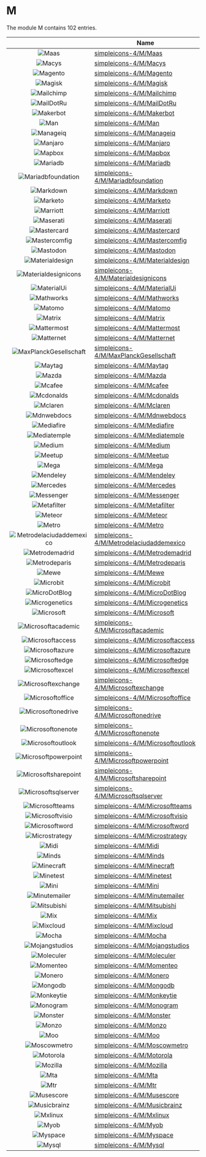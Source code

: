 # M

The module M contains 102 entries.



| |Name|
|:---:|---|
|![Maas](../simpleicons-4/M/Maas.element.png)|[simpleicons-4/M/Maas](../simpleicons-4/M/Maas.md)
|![Macys](../simpleicons-4/M/Macys.element.png)|[simpleicons-4/M/Macys](../simpleicons-4/M/Macys.md)
|![Magento](../simpleicons-4/M/Magento.element.png)|[simpleicons-4/M/Magento](../simpleicons-4/M/Magento.md)
|![Magisk](../simpleicons-4/M/Magisk.element.png)|[simpleicons-4/M/Magisk](../simpleicons-4/M/Magisk.md)
|![Mailchimp](../simpleicons-4/M/Mailchimp.element.png)|[simpleicons-4/M/Mailchimp](../simpleicons-4/M/Mailchimp.md)
|![MailDotRu](../simpleicons-4/M/MailDotRu.element.png)|[simpleicons-4/M/MailDotRu](../simpleicons-4/M/MailDotRu.md)
|![Makerbot](../simpleicons-4/M/Makerbot.element.png)|[simpleicons-4/M/Makerbot](../simpleicons-4/M/Makerbot.md)
|![Man](../simpleicons-4/M/Man.element.png)|[simpleicons-4/M/Man](../simpleicons-4/M/Man.md)
|![Manageiq](../simpleicons-4/M/Manageiq.element.png)|[simpleicons-4/M/Manageiq](../simpleicons-4/M/Manageiq.md)
|![Manjaro](../simpleicons-4/M/Manjaro.element.png)|[simpleicons-4/M/Manjaro](../simpleicons-4/M/Manjaro.md)
|![Mapbox](../simpleicons-4/M/Mapbox.element.png)|[simpleicons-4/M/Mapbox](../simpleicons-4/M/Mapbox.md)
|![Mariadb](../simpleicons-4/M/Mariadb.element.png)|[simpleicons-4/M/Mariadb](../simpleicons-4/M/Mariadb.md)
|![Mariadbfoundation](../simpleicons-4/M/Mariadbfoundation.element.png)|[simpleicons-4/M/Mariadbfoundation](../simpleicons-4/M/Mariadbfoundation.md)
|![Markdown](../simpleicons-4/M/Markdown.element.png)|[simpleicons-4/M/Markdown](../simpleicons-4/M/Markdown.md)
|![Marketo](../simpleicons-4/M/Marketo.element.png)|[simpleicons-4/M/Marketo](../simpleicons-4/M/Marketo.md)
|![Marriott](../simpleicons-4/M/Marriott.element.png)|[simpleicons-4/M/Marriott](../simpleicons-4/M/Marriott.md)
|![Maserati](../simpleicons-4/M/Maserati.element.png)|[simpleicons-4/M/Maserati](../simpleicons-4/M/Maserati.md)
|![Mastercard](../simpleicons-4/M/Mastercard.element.png)|[simpleicons-4/M/Mastercard](../simpleicons-4/M/Mastercard.md)
|![Mastercomfig](../simpleicons-4/M/Mastercomfig.element.png)|[simpleicons-4/M/Mastercomfig](../simpleicons-4/M/Mastercomfig.md)
|![Mastodon](../simpleicons-4/M/Mastodon.element.png)|[simpleicons-4/M/Mastodon](../simpleicons-4/M/Mastodon.md)
|![Materialdesign](../simpleicons-4/M/Materialdesign.element.png)|[simpleicons-4/M/Materialdesign](../simpleicons-4/M/Materialdesign.md)
|![Materialdesignicons](../simpleicons-4/M/Materialdesignicons.element.png)|[simpleicons-4/M/Materialdesignicons](../simpleicons-4/M/Materialdesignicons.md)
|![MaterialUi](../simpleicons-4/M/MaterialUi.element.png)|[simpleicons-4/M/MaterialUi](../simpleicons-4/M/MaterialUi.md)
|![Mathworks](../simpleicons-4/M/Mathworks.element.png)|[simpleicons-4/M/Mathworks](../simpleicons-4/M/Mathworks.md)
|![Matomo](../simpleicons-4/M/Matomo.element.png)|[simpleicons-4/M/Matomo](../simpleicons-4/M/Matomo.md)
|![Matrix](../simpleicons-4/M/Matrix.element.png)|[simpleicons-4/M/Matrix](../simpleicons-4/M/Matrix.md)
|![Mattermost](../simpleicons-4/M/Mattermost.element.png)|[simpleicons-4/M/Mattermost](../simpleicons-4/M/Mattermost.md)
|![Matternet](../simpleicons-4/M/Matternet.element.png)|[simpleicons-4/M/Matternet](../simpleicons-4/M/Matternet.md)
|![MaxPlanckGesellschaft](../simpleicons-4/M/MaxPlanckGesellschaft.element.png)|[simpleicons-4/M/MaxPlanckGesellschaft](../simpleicons-4/M/MaxPlanckGesellschaft.md)
|![Maytag](../simpleicons-4/M/Maytag.element.png)|[simpleicons-4/M/Maytag](../simpleicons-4/M/Maytag.md)
|![Mazda](../simpleicons-4/M/Mazda.element.png)|[simpleicons-4/M/Mazda](../simpleicons-4/M/Mazda.md)
|![Mcafee](../simpleicons-4/M/Mcafee.element.png)|[simpleicons-4/M/Mcafee](../simpleicons-4/M/Mcafee.md)
|![Mcdonalds](../simpleicons-4/M/Mcdonalds.element.png)|[simpleicons-4/M/Mcdonalds](../simpleicons-4/M/Mcdonalds.md)
|![Mclaren](../simpleicons-4/M/Mclaren.element.png)|[simpleicons-4/M/Mclaren](../simpleicons-4/M/Mclaren.md)
|![Mdnwebdocs](../simpleicons-4/M/Mdnwebdocs.element.png)|[simpleicons-4/M/Mdnwebdocs](../simpleicons-4/M/Mdnwebdocs.md)
|![Mediafire](../simpleicons-4/M/Mediafire.element.png)|[simpleicons-4/M/Mediafire](../simpleicons-4/M/Mediafire.md)
|![Mediatemple](../simpleicons-4/M/Mediatemple.element.png)|[simpleicons-4/M/Mediatemple](../simpleicons-4/M/Mediatemple.md)
|![Medium](../simpleicons-4/M/Medium.element.png)|[simpleicons-4/M/Medium](../simpleicons-4/M/Medium.md)
|![Meetup](../simpleicons-4/M/Meetup.element.png)|[simpleicons-4/M/Meetup](../simpleicons-4/M/Meetup.md)
|![Mega](../simpleicons-4/M/Mega.element.png)|[simpleicons-4/M/Mega](../simpleicons-4/M/Mega.md)
|![Mendeley](../simpleicons-4/M/Mendeley.element.png)|[simpleicons-4/M/Mendeley](../simpleicons-4/M/Mendeley.md)
|![Mercedes](../simpleicons-4/M/Mercedes.element.png)|[simpleicons-4/M/Mercedes](../simpleicons-4/M/Mercedes.md)
|![Messenger](../simpleicons-4/M/Messenger.element.png)|[simpleicons-4/M/Messenger](../simpleicons-4/M/Messenger.md)
|![Metafilter](../simpleicons-4/M/Metafilter.element.png)|[simpleicons-4/M/Metafilter](../simpleicons-4/M/Metafilter.md)
|![Meteor](../simpleicons-4/M/Meteor.element.png)|[simpleicons-4/M/Meteor](../simpleicons-4/M/Meteor.md)
|![Metro](../simpleicons-4/M/Metro.element.png)|[simpleicons-4/M/Metro](../simpleicons-4/M/Metro.md)
|![Metrodelaciudaddemexico](../simpleicons-4/M/Metrodelaciudaddemexico.element.png)|[simpleicons-4/M/Metrodelaciudaddemexico](../simpleicons-4/M/Metrodelaciudaddemexico.md)
|![Metrodemadrid](../simpleicons-4/M/Metrodemadrid.element.png)|[simpleicons-4/M/Metrodemadrid](../simpleicons-4/M/Metrodemadrid.md)
|![Metrodeparis](../simpleicons-4/M/Metrodeparis.element.png)|[simpleicons-4/M/Metrodeparis](../simpleicons-4/M/Metrodeparis.md)
|![Mewe](../simpleicons-4/M/Mewe.element.png)|[simpleicons-4/M/Mewe](../simpleicons-4/M/Mewe.md)
|![Microbit](../simpleicons-4/M/Microbit.element.png)|[simpleicons-4/M/Microbit](../simpleicons-4/M/Microbit.md)
|![MicroDotBlog](../simpleicons-4/M/MicroDotBlog.element.png)|[simpleicons-4/M/MicroDotBlog](../simpleicons-4/M/MicroDotBlog.md)
|![Microgenetics](../simpleicons-4/M/Microgenetics.element.png)|[simpleicons-4/M/Microgenetics](../simpleicons-4/M/Microgenetics.md)
|![Microsoft](../simpleicons-4/M/Microsoft.element.png)|[simpleicons-4/M/Microsoft](../simpleicons-4/M/Microsoft.md)
|![Microsoftacademic](../simpleicons-4/M/Microsoftacademic.element.png)|[simpleicons-4/M/Microsoftacademic](../simpleicons-4/M/Microsoftacademic.md)
|![Microsoftaccess](../simpleicons-4/M/Microsoftaccess.element.png)|[simpleicons-4/M/Microsoftaccess](../simpleicons-4/M/Microsoftaccess.md)
|![Microsoftazure](../simpleicons-4/M/Microsoftazure.element.png)|[simpleicons-4/M/Microsoftazure](../simpleicons-4/M/Microsoftazure.md)
|![Microsoftedge](../simpleicons-4/M/Microsoftedge.element.png)|[simpleicons-4/M/Microsoftedge](../simpleicons-4/M/Microsoftedge.md)
|![Microsoftexcel](../simpleicons-4/M/Microsoftexcel.element.png)|[simpleicons-4/M/Microsoftexcel](../simpleicons-4/M/Microsoftexcel.md)
|![Microsoftexchange](../simpleicons-4/M/Microsoftexchange.element.png)|[simpleicons-4/M/Microsoftexchange](../simpleicons-4/M/Microsoftexchange.md)
|![Microsoftoffice](../simpleicons-4/M/Microsoftoffice.element.png)|[simpleicons-4/M/Microsoftoffice](../simpleicons-4/M/Microsoftoffice.md)
|![Microsoftonedrive](../simpleicons-4/M/Microsoftonedrive.element.png)|[simpleicons-4/M/Microsoftonedrive](../simpleicons-4/M/Microsoftonedrive.md)
|![Microsoftonenote](../simpleicons-4/M/Microsoftonenote.element.png)|[simpleicons-4/M/Microsoftonenote](../simpleicons-4/M/Microsoftonenote.md)
|![Microsoftoutlook](../simpleicons-4/M/Microsoftoutlook.element.png)|[simpleicons-4/M/Microsoftoutlook](../simpleicons-4/M/Microsoftoutlook.md)
|![Microsoftpowerpoint](../simpleicons-4/M/Microsoftpowerpoint.element.png)|[simpleicons-4/M/Microsoftpowerpoint](../simpleicons-4/M/Microsoftpowerpoint.md)
|![Microsoftsharepoint](../simpleicons-4/M/Microsoftsharepoint.element.png)|[simpleicons-4/M/Microsoftsharepoint](../simpleicons-4/M/Microsoftsharepoint.md)
|![Microsoftsqlserver](../simpleicons-4/M/Microsoftsqlserver.element.png)|[simpleicons-4/M/Microsoftsqlserver](../simpleicons-4/M/Microsoftsqlserver.md)
|![Microsoftteams](../simpleicons-4/M/Microsoftteams.element.png)|[simpleicons-4/M/Microsoftteams](../simpleicons-4/M/Microsoftteams.md)
|![Microsoftvisio](../simpleicons-4/M/Microsoftvisio.element.png)|[simpleicons-4/M/Microsoftvisio](../simpleicons-4/M/Microsoftvisio.md)
|![Microsoftword](../simpleicons-4/M/Microsoftword.element.png)|[simpleicons-4/M/Microsoftword](../simpleicons-4/M/Microsoftword.md)
|![Microstrategy](../simpleicons-4/M/Microstrategy.element.png)|[simpleicons-4/M/Microstrategy](../simpleicons-4/M/Microstrategy.md)
|![Midi](../simpleicons-4/M/Midi.element.png)|[simpleicons-4/M/Midi](../simpleicons-4/M/Midi.md)
|![Minds](../simpleicons-4/M/Minds.element.png)|[simpleicons-4/M/Minds](../simpleicons-4/M/Minds.md)
|![Minecraft](../simpleicons-4/M/Minecraft.element.png)|[simpleicons-4/M/Minecraft](../simpleicons-4/M/Minecraft.md)
|![Minetest](../simpleicons-4/M/Minetest.element.png)|[simpleicons-4/M/Minetest](../simpleicons-4/M/Minetest.md)
|![Mini](../simpleicons-4/M/Mini.element.png)|[simpleicons-4/M/Mini](../simpleicons-4/M/Mini.md)
|![Minutemailer](../simpleicons-4/M/Minutemailer.element.png)|[simpleicons-4/M/Minutemailer](../simpleicons-4/M/Minutemailer.md)
|![Mitsubishi](../simpleicons-4/M/Mitsubishi.element.png)|[simpleicons-4/M/Mitsubishi](../simpleicons-4/M/Mitsubishi.md)
|![Mix](../simpleicons-4/M/Mix.element.png)|[simpleicons-4/M/Mix](../simpleicons-4/M/Mix.md)
|![Mixcloud](../simpleicons-4/M/Mixcloud.element.png)|[simpleicons-4/M/Mixcloud](../simpleicons-4/M/Mixcloud.md)
|![Mocha](../simpleicons-4/M/Mocha.element.png)|[simpleicons-4/M/Mocha](../simpleicons-4/M/Mocha.md)
|![Mojangstudios](../simpleicons-4/M/Mojangstudios.element.png)|[simpleicons-4/M/Mojangstudios](../simpleicons-4/M/Mojangstudios.md)
|![Moleculer](../simpleicons-4/M/Moleculer.element.png)|[simpleicons-4/M/Moleculer](../simpleicons-4/M/Moleculer.md)
|![Momenteo](../simpleicons-4/M/Momenteo.element.png)|[simpleicons-4/M/Momenteo](../simpleicons-4/M/Momenteo.md)
|![Monero](../simpleicons-4/M/Monero.element.png)|[simpleicons-4/M/Monero](../simpleicons-4/M/Monero.md)
|![Mongodb](../simpleicons-4/M/Mongodb.element.png)|[simpleicons-4/M/Mongodb](../simpleicons-4/M/Mongodb.md)
|![Monkeytie](../simpleicons-4/M/Monkeytie.element.png)|[simpleicons-4/M/Monkeytie](../simpleicons-4/M/Monkeytie.md)
|![Monogram](../simpleicons-4/M/Monogram.element.png)|[simpleicons-4/M/Monogram](../simpleicons-4/M/Monogram.md)
|![Monster](../simpleicons-4/M/Monster.element.png)|[simpleicons-4/M/Monster](../simpleicons-4/M/Monster.md)
|![Monzo](../simpleicons-4/M/Monzo.element.png)|[simpleicons-4/M/Monzo](../simpleicons-4/M/Monzo.md)
|![Moo](../simpleicons-4/M/Moo.element.png)|[simpleicons-4/M/Moo](../simpleicons-4/M/Moo.md)
|![Moscowmetro](../simpleicons-4/M/Moscowmetro.element.png)|[simpleicons-4/M/Moscowmetro](../simpleicons-4/M/Moscowmetro.md)
|![Motorola](../simpleicons-4/M/Motorola.element.png)|[simpleicons-4/M/Motorola](../simpleicons-4/M/Motorola.md)
|![Mozilla](../simpleicons-4/M/Mozilla.element.png)|[simpleicons-4/M/Mozilla](../simpleicons-4/M/Mozilla.md)
|![Mta](../simpleicons-4/M/Mta.element.png)|[simpleicons-4/M/Mta](../simpleicons-4/M/Mta.md)
|![Mtr](../simpleicons-4/M/Mtr.element.png)|[simpleicons-4/M/Mtr](../simpleicons-4/M/Mtr.md)
|![Musescore](../simpleicons-4/M/Musescore.element.png)|[simpleicons-4/M/Musescore](../simpleicons-4/M/Musescore.md)
|![Musicbrainz](../simpleicons-4/M/Musicbrainz.element.png)|[simpleicons-4/M/Musicbrainz](../simpleicons-4/M/Musicbrainz.md)
|![Mxlinux](../simpleicons-4/M/Mxlinux.element.png)|[simpleicons-4/M/Mxlinux](../simpleicons-4/M/Mxlinux.md)
|![Myob](../simpleicons-4/M/Myob.element.png)|[simpleicons-4/M/Myob](../simpleicons-4/M/Myob.md)
|![Myspace](../simpleicons-4/M/Myspace.element.png)|[simpleicons-4/M/Myspace](../simpleicons-4/M/Myspace.md)
|![Mysql](../simpleicons-4/M/Mysql.element.png)|[simpleicons-4/M/Mysql](../simpleicons-4/M/Mysql.md)

